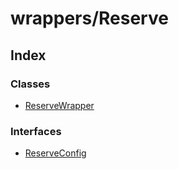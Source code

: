 # wrappers/Reserve

## Index

### Classes

* [ReserveWrapper]()

### Interfaces

* [ReserveConfig]()

